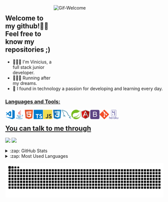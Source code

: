 
<img align="right" alt="Gif-Welcome" width="350" height="250" src="https://media.giphy.com/media/Ch31IjylFWM8M/giphy.gif?cid=ecf05e47m01xl1ktpibdy1h6iirnamgezsuqese0k0dy55e4&rid=giphy.gif&ct=g">

## Welcome to my github!🙋‍♂️ Feel free to know my repositories ;)

- 👨🏻‍💻 I'm Vinicius, a full stack junior developer.
- 🏃🏻‍♂️ Running after my dreams.
- 🤩 I found in technology a passion for developing and learning every day.



<a href="https://github.com/viniciussti">

  
  ### Languages and Tools:
  
<img align="left" alt="Visual Studio Code" width="30px" src="https://raw.githubusercontent.com/github/explore/80688e429a7d4ef2fca1e82350fe8e3517d3494d/topics/visual-studio-code/visual-studio-code.png" />
  <img align="left" alt="Java" width="30px" src="https://github.com/devicons/devicon/blob/master/icons/java/java-original.svg" />
  <img align="left" alt="HTML" width="30px" src="https://github.com/devicons/devicon/blob/master/icons/html5/html5-original.svg" />
  <img align="left" alt="TypeScript" width="30px" src="https://github.com/devicons/devicon/blob/master/icons/typescript/typescript-original.svg" />
  <img align="left" alt="JS" width="30px" src="https://github.com/devicons/devicon/blob/master/icons/javascript/javascript-original.svg" />
  <img align="left" alt="CSS" width="30px" src="https://github.com/devicons/devicon/blob/master/icons/css3/css3-original.svg" />
  <img align="left" alt="MySQL" width="30px" src="https://github.com/devicons/devicon/blob/master/icons/mysql/mysql-plain.svg" />
  <img align="left" alt="Spring" width="30px" src="https://github.com/devicons/devicon/blob/master/icons/spring/spring-original.svg" />
  <img align="left" alt="Angular" width="30px" src="https://github.com/devicons/devicon/blob/master/icons/angularjs/angularjs-original.svg" />
  <img align="left" alt="Bootstrap" width="30px" src="https://github.com/devicons/devicon/blob/master/icons/bootstrap/bootstrap-plain.svg" />
  <img align="left" alt="GIT" width="30px" src="https://github.com/devicons/devicon/blob/master/icons/git/git-original.svg" />
  <img align="left" alt="GIT" width="30px" src="https://github.com/devicons/devicon/blob/master/icons/heroku/heroku-original-wordmark.svg" />
  
  <br>

</div>
  
 ## You can talk to me through
  <div> 
  
  <a href = "mailto:vinissantos8@gmail.com"><img src="https://img.shields.io/badge/-Gmail-%23333?style=for-the-badge&logo=gmail&logoColor=white" target="_blank"></a>
  <a href="https://www.linkedin.com/in/vinicius-teixeira-ti/" target="_blank"><img src="https://img.shields.io/badge/-LinkedIn-%230077B5?style=for-the-badge&logo=linkedin&logoColor=white" target="_blank"></a> 
 
  <details>
<summary>:zap: GitHub Stats</summary>

<img align="left" alt="Vinicius's GitHub Stats" src="https://github-readme-stats.vercel.app/api?username=viniciussti&show_icons=true&theme=dracula&include_all_commits=true&count_private=true" />

</details>

<details>
  <summary>:zap: Most Used Languages</summary>

<img align="left" alt="Vinicius's GitHub Top Languages" src="https://github-readme-stats.vercel.app/api/top-langs/?username=viniciussti&layout=compact&langs_count=7&theme=dracula" />

</details>
  
  ![Snake animation](https://github.com/viniciussti/viniciussti/blob/output/github-contribution-grid-snake.svg)
 
</div>
  
